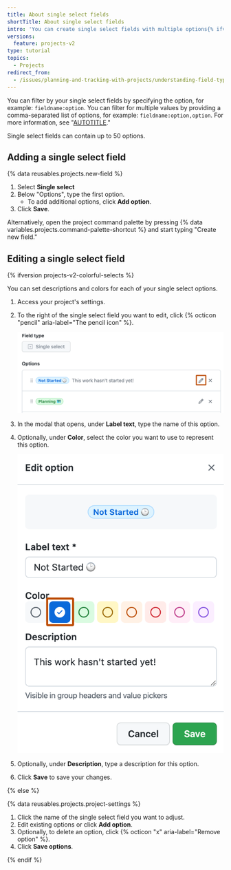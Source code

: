 ```yaml
---
title: About single select fields
shortTitle: About single select fields
intro: 'You can create single select fields with multiple options{% ifversion projects-v2-colorful-selects %}, each with a description and a color,{% endif %} that can be selected from a dropdown menu.'
versions:
  feature: projects-v2
type: tutorial
topics:
  - Projects
redirect_from:
  - /issues/planning-and-tracking-with-projects/understanding-field-types/about-single-select-fields
---
```


You can filter by your single select fields by specifying the option, for example: `fieldname:option`. You can filter for multiple values by providing a comma-separated list of options, for example: `fieldname:option,option`. For more information, see "[AUTOTITLE](/issues/planning-and-tracking-with-projects/customizing-views-in-your-project/filtering-projects)."

Single select fields can contain up to 50 options.

## Adding a single select field

{% data reusables.projects.new-field %}
1. Select **Single select**
1. Below "Options", type the first option.
   - To add additional options, click **Add option**.
1. Click **Save**.

Alternatively, open the project command palette by pressing {% data variables.projects.command-palette-shortcut %} and start typing "Create new field."

## Editing a single select field

{% ifversion projects-v2-colorful-selects %}

You can set descriptions and colors for each of your single select options.

1. Access your project's settings.
1. To the right of the single select field you want to edit, click {% octicon "pencil" aria-label="The pencil icon" %}.

   ![Screenshot of the single select options. The pencil icon, by one of the options, is highlighted with an orange outline.](/assets/images/help/projects-v2/edit-single-select.png)

1. In the modal that opens, under **Label text**, type the name of this option.
1. Optionally, under **Color**, select the color you want to use to represent this option.

   ![Screenshot of the modal for editing a single select option. The blue color option is highlighted with an orange outline.](/assets/images/help/projects-v2/edit-single-select-color.png)

1. Optionally, under **Description**, type a description for this option.
1. Click **Save** to save your changes.

{% else %}

{% data reusables.projects.project-settings %}
1. Click the name of the single select field you want to adjust.
1. Edit existing options or click **Add option**.
1. Optionally, to delete an option, click {% octicon "x" aria-label="Remove option" %}.
1. Click **Save options**.

{% endif %}
